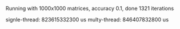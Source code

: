 Running with 1000x1000 matrices, accuracy 0.1, done 1321 iterations

signle-thread: 823615332300 us
multy-thread:  846407832800 us
